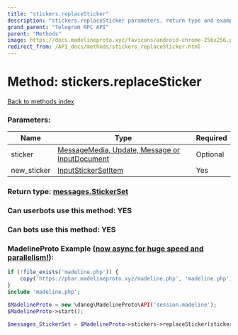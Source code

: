 ```yaml
---
title: "stickers.replaceSticker"
description: "stickers.replaceSticker parameters, return type and example"
grand_parent: "Telegram RPC API"
parent: "Methods"
image: https://docs.madelineproto.xyz/favicons/android-chrome-256x256.png
redirect_from: /API_docs/methods/stickers_replaceSticker.html
---
```

# Method: stickers.replaceSticker
[Back to methods index](index.html)



### Parameters:

| Name     |    Type       | Required |
|----------|---------------|----------|
|sticker|[MessageMedia, Update, Message or InputDocument](/API_docs/types/InputDocument.html) | Optional|
|new\_sticker|[InputStickerSetItem](/API_docs/types/InputStickerSetItem.html) | Yes|


### Return type: [messages.StickerSet](/API_docs/types/messages.StickerSet.html)

### Can userbots use this method: **YES**

### Can bots use this method: **YES**


### MadelineProto Example ([now async for huge speed and parallelism!](https://docs.madelineproto.xyz/docs/ASYNC.html)):


```php
if (!file_exists('madeline.php')) {
    copy('https://phar.madelineproto.xyz/madeline.php', 'madeline.php');
}
include 'madeline.php';

$MadelineProto = new \danog\MadelineProto\API('session.madeline');
$MadelineProto->start();

$messages_StickerSet = $MadelineProto->stickers->replaceSticker(sticker: $InputDocument, new_sticker: $InputStickerSetItem, );
```

